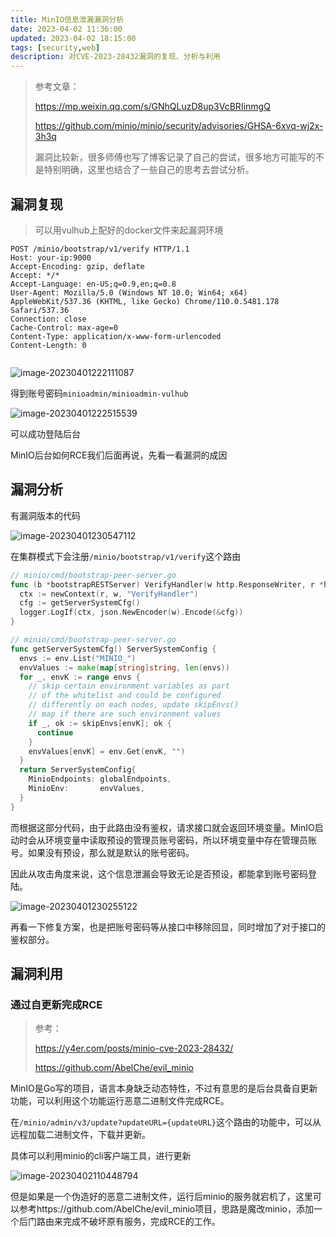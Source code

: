 ```yaml
---
title: MinIO信息泄漏漏洞分析
date: 2023-04-02 11:36:00
updated: 2023-04-02 18:15:00
tags: [security,web]
description: 对CVE-2023-28432漏洞的复现、分析与利用
---
```




> 参考文章：
>
> https://mp.weixin.qq.com/s/GNhQLuzD8up3VcBRIinmgQ
>
> https://github.com/minio/minio/security/advisories/GHSA-6xvq-wj2x-3h3q
>
> 漏洞比较新，很多师傅也写了博客记录了自己的尝试，很多地方可能写的不是特别明确，这里也结合了一些自己的思考去尝试分析。

## 漏洞复现

> 可以用vulhub上配好的docker文件来起漏洞环境

```
POST /minio/bootstrap/v1/verify HTTP/1.1
Host: your-ip:9000
Accept-Encoding: gzip, deflate
Accept: */*
Accept-Language: en-US;q=0.9,en;q=0.8
User-Agent: Mozilla/5.0 (Windows NT 10.0; Win64; x64) AppleWebKit/537.36 (KHTML, like Gecko) Chrome/110.0.5481.178 Safari/537.36
Connection: close
Cache-Control: max-age=0
Content-Type: application/x-www-form-urlencoded
Content-Length: 0


```

![image-20230401222111087](https://ek1ng-typora.oss-cn-hangzhou.aliyuncs.com/img/image-20230401222111087.png)

得到账号密码`minioadmin/minioadmin-vulhub`

![image-20230401222515539](https://ek1ng-typora.oss-cn-hangzhou.aliyuncs.com/img/image-20230401222515539.png)

可以成功登陆后台

MinIO后台如何RCE我们后面再说，先看一看漏洞的成因

## 漏洞分析

有漏洞版本的代码

![image-20230401230547112](https://ek1ng-typora.oss-cn-hangzhou.aliyuncs.com/img/image-20230401230547112.png)

在集群模式下会注册`/minio/bootstrap/v1/verify`这个路由

```go
// minio/cmd/bootstrap-peer-server.go
func (b *bootstrapRESTServer) VerifyHandler(w http.ResponseWriter, r *http.Request) {
  ctx := newContext(r, w, "VerifyHandler")
  cfg := getServerSystemCfg()
  logger.LogIf(ctx, json.NewEncoder(w).Encode(&cfg))
}

// minio/cmd/bootstrap-peer-server.go
func getServerSystemCfg() ServerSystemConfig {
  envs := env.List("MINIO_")
  envValues := make(map[string]string, len(envs))
  for _, envK := range envs {
    // skip certain environment variables as part
    // of the whitelist and could be configured
    // differently on each nodes, update skipEnvs()
    // map if there are such environment values
    if _, ok := skipEnvs[envK]; ok {
      continue
    }
    envValues[envK] = env.Get(envK, "")
  }
  return ServerSystemConfig{
    MinioEndpoints: globalEndpoints,
    MinioEnv:       envValues,
  }
}
```

而根据这部分代码，由于此路由没有鉴权，请求接口就会返回环境变量。MinIO启动时会从环境变量中读取预设的管理员账号密码，所以环境变量中存在管理员账号。如果没有预设，那么就是默认的账号密码。

因此从攻击角度来说，这个信息泄漏会导致无论是否预设，都能拿到账号密码登陆。

![image-20230401230255122](https://ek1ng-typora.oss-cn-hangzhou.aliyuncs.com/img/image-20230401230255122.png)

再看一下修复方案，也是把账号密码等从接口中移除回显，同时增加了对于接口的鉴权部分。

## 漏洞利用

### 通过自更新完成RCE

> 参考：
>
> https://y4er.com/posts/minio-cve-2023-28432/
>
> https://github.com/AbelChe/evil_minio

MinIO是Go写的项目，语言本身缺乏动态特性，不过有意思的是后台具备自更新功能，可以利用这个功能运行恶意二进制文件完成RCE。

在`/minio/admin/v3/update?updateURL={updateURL}`这个路由的功能中，可以从远程加载二进制文件，下载并更新。

具体可以利用minio的cli客户端工具，进行更新

![image-20230402110448794](https://ek1ng-typora.oss-cn-hangzhou.aliyuncs.com/img/image-20230402110448794.png)

但是如果是一个伪造好的恶意二进制文件，运行后minio的服务就宕机了，这里可以参考https://github.com/AbelChe/evil_minio项目，思路是魔改minio，添加一个后门路由来完成不破坏原有服务，完成RCE的工作。